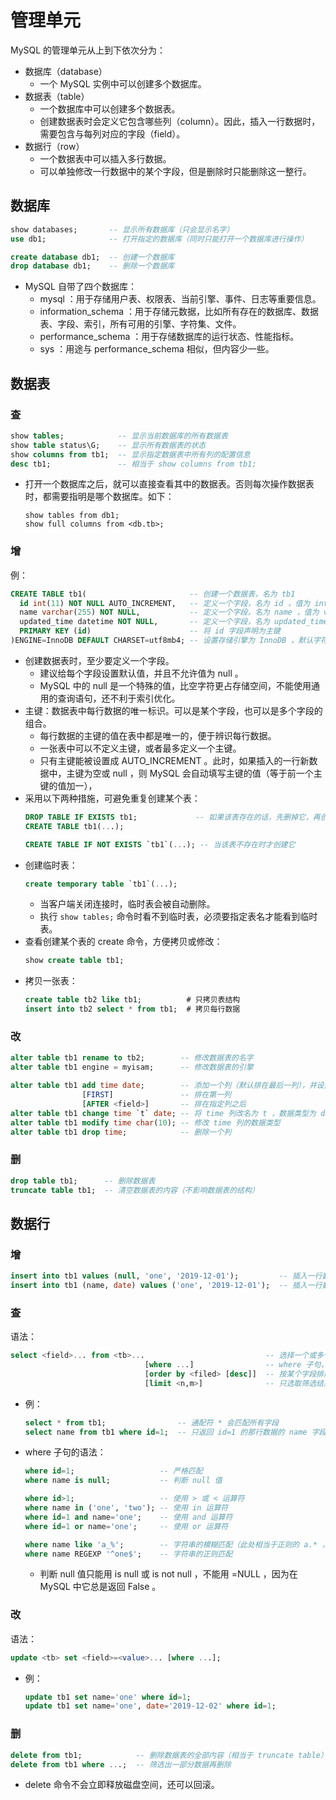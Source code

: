 # 管理单元

MySQL 的管理单元从上到下依次分为：
- 数据库（database）
  - 一个 MySQL 实例中可以创建多个数据库。
- 数据表（table）
  - 一个数据库中可以创建多个数据表。
  - 创建数据表时会定义它包含哪些列（column）。因此，插入一行数据时，需要包含与每列对应的字段（field）。
- 数据行（row）
  - 一个数据表中可以插入多行数据。
  - 可以单独修改一行数据中的某个字段，但是删除时只能删除这一整行。

## 数据库

```sql
show databases;       -- 显示所有数据库（只会显示名字）
use db1;              -- 打开指定的数据库（同时只能打开一个数据库进行操作）

create database db1;  -- 创建一个数据库
drop database db1;    -- 删除一个数据库
```
- MySQL 自带了四个数据库：
  - mysql ：用于存储用户表、权限表、当前引擎、事件、日志等重要信息。
  - information_schema ：用于存储元数据，比如所有存在的数据库、数据表、字段、索引，所有可用的引擎、字符集、文件。
  - performance_schema ：用于存储数据库的运行状态、性能指标。
  - sys ：用途与 performance_schema 相似，但内容少一些。

## 数据表

### 查

```sql
show tables;            -- 显示当前数据库的所有数据表
show table status\G;    -- 显示所有数据表的状态
show columns from tb1;  -- 显示指定数据表中所有列的配置信息
desc tb1;               -- 相当于 show columns from tb1;
```
- 打开一个数据库之后，就可以直接查看其中的数据表。否则每次操作数据表时，都需要指明是哪个数据库。如下：
  ```
  show tables from db1;
  show full columns from <db.tb>;
  ```

### 增

例：
```sql
CREATE TABLE tb1(                       -- 创建一个数据表，名为 tb1
  id int(11) NOT NULL AUTO_INCREMENT,   -- 定义一个字段，名为 id ，值为 int 型，并且值自动递增
  name varchar(255) NOT NULL,           -- 定义一个字段，名为 name ，值为 varchar 类型（占 255 字节），并且不允许值为 null（否则写入时会报错）
  updated_time datetime NOT NULL,       -- 定义一个字段，名为 updated_time ，值为 datetime 类型（固定长度，不需要声明占多少字节）
  PRIMARY KEY (id)                      -- 将 id 字段声明为主键
)ENGINE=InnoDB DEFAULT CHARSET=utf8mb4; -- 设置存储引擎为 InnoDB ，默认字符集为 utf8mb4
```
- 创建数据表时，至少要定义一个字段。
  - 建议给每个字段设置默认值，并且不允许值为 null 。
  - MySQL 中的 null 是一个特殊的值，比空字符更占存储空间，不能使用通用的查询语句，还不利于索引优化。
- 主键：数据表中每行数据的唯一标识。可以是某个字段，也可以是多个字段的组合。
  - 每行数据的主键的值在表中都是唯一的，便于辨识每行数据。
  - 一张表中可以不定义主键，或者最多定义一个主键。
  - 只有主键能被设置成 AUTO_INCREMENT 。此时，如果插入的一行新数据中，主键为空或 null ，则 MySQL 会自动填写主键的值（等于前一个主键的值加一），
- 采用以下两种措施，可避免重复创建某个表：
  ```sql
  DROP TABLE IF EXISTS tb1;             -- 如果该表存在的话，先删掉它，再创建
  CREATE TABLE tb1(...);
  ```
  ```sql
  CREATE TABLE IF NOT EXISTS `tb1`(...); -- 当该表不存在时才创建它
  ```
- 创建临时表：
  ```sql
  create temporary table `tb1`(...);
  ```
  - 当客户端关闭连接时，临时表会被自动删除。
  - 执行 `show tables;` 命令时看不到临时表，必须要指定表名才能看到临时表。
- 查看创建某个表的 create 命令，方便拷贝或修改：
  ```sql
  show create table tb1;
  ```
- 拷贝一张表：
  ```sql
  create table tb2 like tb1;          # 只拷贝表结构
  insert into tb2 select * from tb1;  # 拷贝每行数据
  ```

### 改

```sql
alter table tb1 rename to tb2;        -- 修改数据表的名字
alter table tb1 engine = myisam;      -- 修改数据表的引擎

alter table tb1 add time date;        -- 添加一个列（默认排在最后一列），并设置列名、数据类型
                [FIRST]               -- 排在第一列
                [AFTER <field>]       -- 排在指定列之后
alter table tb1 change time `t` date; -- 将 time 列改名为 t ，数据类型为 date
alter table tb1 modify time char(10); -- 修改 time 列的数据类型
alter table tb1 drop time;            -- 删除一个列
```

### 删

```sql
drop table tb1;      -- 删除数据表
truncate table tb1;  -- 清空数据表的内容（不影响数据表的结构）
```

## 数据行

### 增

```sql
insert into tb1 values (null, 'one', '2019-12-01');         -- 插入一行数据，给所有字段赋值
insert into tb1 (name, date) values ('one', '2019-12-01');  -- 插入一行数据，给指定的几个字段赋值（前提是其它字段能自动赋值）
```

### 查

语法：
```sql
select <field>... from <tb>...                           -- 选择一个或多个数据表中，每行数据的指定字段（即每张表的指定列）
                              [where ...]                -- where 子句，用于筛选数据
                              [order by <filed> [desc]]  -- 按某个字段排序（desc 表示降序）
                              [limit <n,m>]              -- 只选取筛选结果中第 n 条开始的数据，最多选取 m 条
```
- 例：
  ```sql
  select * from tb1;                -- 通配符 * 会匹配所有字段
  select name from tb1 where id=1;  -- 只返回 id=1 的那行数据的 name 字段
  ```
- where 子句的语法：
  ```sql
  where id=1;                   -- 严格匹配
  where name is null;           -- 判断 null 值

  where id>1;                   -- 使用 > 或 < 运算符
  where name in ('one', 'two'); -- 使用 in 运算符
  where id=1 and name='one';    -- 使用 and 运算符
  where id=1 or name='one';     -- 使用 or 运算符

  where name like 'a_%';        -- 字符串的模糊匹配（此处相当于正则的 a.* ，不区分大小写）
  where name REGEXP '^one$';    -- 字符串的正则匹配
  ```
  - 判断 null 值只能用 is null 或 is not null ，不能用 =NULL ，因为在 MySQL 中它总是返回 False 。

### 改

语法：
```sql
update <tb> set <field>=<value>... [where ...];
```
- 例：
  ```sql
  update tb1 set name='one' where id=1;
  update tb1 set name='one', date='2019-12-02' where id=1;
  ```

### 删

```sql
delete from tb1;            -- 删除数据表的全部内容（相当于 truncate table）
delete from tb1 where ...;  -- 筛选出一部分数据再删除
```
- delete 命令不会立即释放磁盘空间，还可以回滚。
